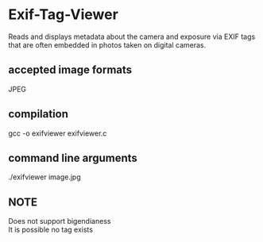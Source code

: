 # Exif-Tag-Viewer
Reads and displays metadata about the camera and exposure via EXIF tags that are often embedded in photos taken on digital cameras.

## accepted image formats
JPEG

## compilation
gcc -o exifviewer exifviewer.c

## command line arguments
./exifviewer image.jpg

## NOTE
Does not support bigendianess <br/>
It is possible no tag exists
